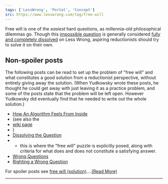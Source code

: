 ```yaml
---
tags: ['LessWrong', 'Portal', 'Concept']
src: https://www.lesswrong.com/tag/free-will
---
```


Free will is one of the *easiest* hard questions, as millennia-old philosophical dilemmas go. Though this [impossible question](http://lesswrong.com/lw/og/wrong_questions/) is generally considered [fully and completely dissolved](http://lesswrong.com/lw/of/dissolving_the_question/) on Less Wrong, aspiring reductionists should try to solve it on their own.

## Non-spoiler posts
The following posts can be read to set up the problem of "free will" and what constitutes a good solution from a reductionist perspective, without entirely giving away the solution. (When Yudkowsky wrote these posts, he thought he could get away with just leaving it as a practice problem, and some of the posts state that the problem will be left open. However Yudkowsky did eventually find that he needed to write out the whole solution.)

- [How An Algorithm Feels From Inside](http://lesswrong.com/lw/no/how_an_algorithm_feels_from_inside/)
-  (see also the 
- [wiki page](https://www.lesswrong.com/tag/how-an-algorithm-feels)
- )
- [Dissolving the Question](http://lesswrong.com/lw/of/dissolving_the_question/)
-  - this is where the "free will" puzzle is explicitly posed, along with criteria for what does and does not constitute a satisfying answer.
- [Wrong Questions](http://lesswrong.com/lw/og/wrong_questions/)
- [Righting a Wrong Question](http://lesswrong.com/lw/oh/righting_a_wrong_question/)

For spoiler posts see [free will (solution)](https://www.lesswrong.com/tag/free-will-solution)....[(Read More)]()



---

